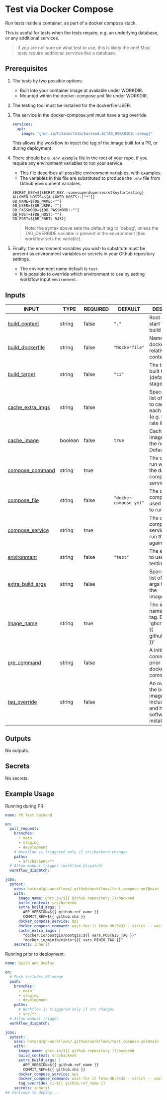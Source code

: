 # Test via Docker Compose

Run tests inside a container, as part of a docker
compose stack.

This is useful for tests when the tests require, e.g. an
underlying database, or any additional services.

> If you are not sure on what test to use, this is likely the one!
> Most tests require additional services like a database.

## Prerequisites

1. The tests by two possible options:

   - Built into your container image at available under WORKDIR.
   - Mounted within the docker-compose.yml file under WORKDIR.

2. The testing tool must be installed for the dockerfile USER.

3. The service in the docker-compose.yml must have a tag override.

   ```yaml
   services:
     api:
       image: "ghcr.io/hotosm/fmtm/backend:${TAG_OVERRIDE:-debug}"
   ```

   This allows the workflow to inject the tag of the image built for
   a PR, or during deployment.

4. There should be a `.env.example` file in the root of your repo,
   if you require any environment variables to run your service.

   - This file describes all possible environment variables,
     with examples.
   - The variables in this file are substituted to produce the
     `.env` file from Github environment variables.

   ```dotenv
   SECRET_KEY=${SECRET_KEY:-somesuperdupersecretkeyfortesting}
   ALLOWED_HOSTS=${ALLOWED_HOSTS:-["*"]}
   DB_NAME=${DB_NAME:-""}
   DB_USER=${DB_USER:-""}
   DB_PASSWORD=${DB_PASSWORD:-""}
   DB_HOST=${DB_HOST:-""}
   DB_PORT=${DB_PORT:-5432}
   ```

   > Note: the syntax above sets the default tag to 'debug', unless the
   > TAG_OVERRIDE variable is present in the environment
   > (this workflow sets the variable).

5. Finally, the environment variables you wish to substitute
   must be present as environment variables or secrets in your
   Github repository settings.

   - The environment name default is `test`.
   - It is possible to override which environment to use by setting
     workflow input `environment`.

## Inputs

<!-- AUTO-DOC-INPUT:START - Do not remove or modify this section -->

| INPUT                                                                            | TYPE    | REQUIRED | DEFAULT                | DESCRIPTION                                                                                      |
| -------------------------------------------------------------------------------- | ------- | -------- | ---------------------- | ------------------------------------------------------------------------------------------------ |
| <a name="input_build_context"></a>[build_context](#input_build_context)          | string  | false    | `"."`                  | Root directory to start the <br>build from.                                                      |
| <a name="input_build_dockerfile"></a>[build_dockerfile](#input_build_dockerfile) | string  | false    | `"Dockerfile"`         | Name of dockerfile, relative to <br>context dir.                                                 |
| <a name="input_build_target"></a>[build_target](#input_build_target)             | string  | false    | `"ci"`                 | The target to built to <br>(default to ci stage).                                                |
| <a name="input_cache_extra_imgs"></a>[cache_extra_imgs](#input_cache_extra_imgs) | string  | false    |                        | Space separated list of images <br>to cache on each run <br>(e.g. to avoid rate limiting).       |
| <a name="input_cache_image"></a>[cache_image](#input_cache_image)                | boolean | false    | `true`                 | Cache the built image, for <br>the next run. Default true.                                       |
| <a name="input_compose_command"></a>[compose_command](#input_compose_command)    | string  | true     |                        | The command to run within <br>the docker compose service.                                        |
| <a name="input_compose_file"></a>[compose_file](#input_compose_file)             | string  | false    | `"docker-compose.yml"` | The docker compose file used <br>to run the test.                                                |
| <a name="input_compose_service"></a>[compose_service](#input_compose_service)    | string  | true     |                        | The docker compose service to <br>run the test against.                                          |
| <a name="input_environment"></a>[environment](#input_environment)                | string  | false    | `"test"`               | The environment to use for <br>testing.                                                          |
| <a name="input_extra_build_args"></a>[extra_build_args](#input_extra_build_args) | string  | false    |                        | Space separated list of build <br>args to use for the <br>image.                                 |
| <a name="input_image_name"></a>[image_name](#input_image_name)                   | string  | true     |                        | The image root name, without <br>tag. E.g. 'ghcr.io/[dollar]{{ github.repository }}'             |
| <a name="input_pre_command"></a>[pre_command](#input_pre_command)                | string  | false    |                        | A initialisation command to run <br>prior to the docker compose <br>command.                     |
| <a name="input_tag_override"></a>[tag_override](#input_tag_override)             | string  | false    |                        | An override for the build <br>image tag. Must include tests <br>and have test software installed |

<!-- AUTO-DOC-INPUT:END -->

## Outputs

<!-- AUTO-DOC-OUTPUT:START - Do not remove or modify this section -->

No outputs.

<!-- AUTO-DOC-OUTPUT:END -->

## Secrets

<!-- AUTO-DOC-SECRETS:START - Do not remove or modify this section -->

No secrets.

<!-- AUTO-DOC-SECRETS:END -->

## Example Usage

Running during PR:

```yaml
name: PR Test Backend

on:
  pull_request:
    branches:
      - main
      - staging
      - development
    # Workflow is triggered only if src/backend changes
    paths:
      - src/backend/**
  # Allow manual trigger (workflow_dispatch)
  workflow_dispatch:

jobs:
  pytest:
    uses: hotosm/gh-workflows/.github/workflows/test_compose.yml@main
    with:
      image_name: ghcr.io/${{ github.repository }}/backend
      build_context: src/backend
      extra_build_args: |
        APP_VERSION=${{ github.ref_name }}
        COMMIT_REF=${{ github.sha }}
      docker_compose_service: api
      docker_compose_command: wait-for-it fmtm-db:5432 --strict -- wait-for-it central:8383 --strict --timeout=30 -- pytest
      cache_extra_imgs: |
        "docker.io/postgis/postgis:${{ vars.POSTGIS_TAG }}"
        "docker.io/minio/minio:${{ vars.MINIO_TAG }}"
    secrets: inherit
```

Running prior to deployment:

```yaml
name: Build and Deploy

on:
  # Push includes PR merge
  push:
    branches:
      - main
      - staging
      - development
    paths:
      # Workflow is triggered only if src changes
      - src/**
  # Allow manual trigger
  workflow_dispatch:

jobs:
  pytest:
    uses: hotosm/gh-workflows/.github/workflows/test_compose.yml@main
    with:
      image_name: ghcr.io/${{ github.repository }}/backend
      build_context: src/backend
      extra_build_args: |
        APP_VERSION=${{ github.ref_name }}
        COMMIT_REF=${{ github.sha }}
      docker_compose_service: api
      docker_compose_command: wait-for-it fmtm-db:5432 --strict -- wait-for-it central:8383 --strict --timeout=30 -- pytest
      tag_override: ci-${{ github.ref_name }}
    secrets: inherit
## Continue to deploy...
```
